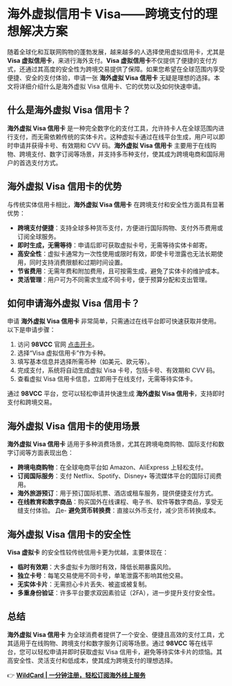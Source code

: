 # 海外虚拟信用卡 Visa——跨境支付的理想解决方案

随着全球化和互联网购物的蓬勃发展，越来越多的人选择使用虚拟信用卡，尤其是 **Visa 虚拟信用卡**，来进行海外支付。**Visa 虚拟信用卡**不仅提供了便捷的支付方式，还通过其高度的安全性为跨境交易提供了保障。如果您希望在全球范围内享受便捷、安全的支付体验，申请一张 **海外虚拟 Visa 信用卡** 无疑是理想的选择。本文将详细介绍什么是海外虚拟 Visa 信用卡、它的优势以及如何快速申请。

## 什么是海外虚拟 Visa 信用卡？

**海外虚拟 Visa 信用卡** 是一种完全数字化的支付工具，允许持卡人在全球范围内进行支付，而无需依赖传统的实体卡片。这种虚拟卡通过在线平台生成，用户可以即时申请并获得卡号、有效期和 CVV 码。**海外虚拟 Visa 信用卡** 主要用于在线购物、跨境支付、数字订阅等场景，并支持多币种支付，使其成为跨境电商和国际用户的首选支付方式。

## 海外虚拟 Visa 信用卡的优势

与传统实体信用卡相比，**海外虚拟 Visa 信用卡** 在跨境支付和安全性方面具有显著优势：

- **跨境支付便捷**：支持全球多种货币支付，方便进行国际购物、支付外币费用或订阅全球服务。
- **即时生成，无需等待**：申请后即可获取虚拟卡号，无需等待实体卡邮寄。
- **高安全性**：虚拟卡通常为一次性使用或限时有效，即使卡号泄露也无法长期使用，同时支持消费限额和过期时间设置。
- **节省费用**：无需年费和附加费用，且可按需生成，避免了实体卡的维护成本。
- **灵活管理**：用户可为不同需求生成不同卡号，便于预算分配和支出管理。

## 如何申请海外虚拟 Visa 信用卡？

申请 **海外虚拟 Visa 信用卡** 非常简单，只需通过在线平台即可快速获取并使用。以下是申请步骤：

1. 访问 **98VCC** 官网 [点击开卡](https://bbtdd.com/WildCard)。
2. 选择“Visa 虚拟信用卡”作为卡种。
3. 填写基本信息并选择所需币种（如美元、欧元等）。
4. 完成支付，系统将自动生成虚拟 Visa 卡号，包括卡号、有效期和 CVV 码。
5. 查看虚拟 Visa 信用卡信息，立即用于在线支付，无需等待实体卡。

通过 **98VCC** 平台，您可以轻松申请并快速生成 **海外虚拟 Visa 信用卡**，支持即时支付和跨境交易。

## 海外虚拟 Visa 信用卡的使用场景

**海外虚拟 Visa 信用卡** 适用于多种消费场景，尤其在跨境电商购物、国际支付和数字订阅等方面表现出色：

- **跨境电商购物**：在全球电商平台如 Amazon、AliExpress 上轻松支付。
- **订阅国际服务**：支付 Netflix、Spotify、Disney+ 等流媒体平台的国际订阅费用。
- **海外旅游预订**：用于预订国际机票、酒店或租车服务，提供便捷支付方式。
- **在线教育和数字商品**：购买国外在线课程、电子书、软件等数字商品，享受无缝支付体验。
Де- **避免货币转换费**：直接以外币支付，减少货币转换成本。

## 海外虚拟 Visa 信用卡的安全性

**Visa 虚拟卡** 的安全性较传统信用卡更为优越，主要体现在：

- **临时有效期**：大多虚拟卡为限时有效，降低长期暴露风险。
- **独立卡号**：每笔交易使用不同卡号，单笔泄露不影响其他交易。
- **无实体卡片**：无需担心卡片丢失、被盗或被复制。
- **多重身份验证**：许多平台要求双因素验证（2FA），进一步提升支付安全性。

## 总结

**海外虚拟 Visa 信用卡** 为全球消费者提供了一个安全、便捷且高效的支付工具，尤其适用于在线购物、跨境支付和数字服务订阅等场景。通过 **98VCC** 等在线平台，您可以轻松申请并即时获取虚拟 Visa 信用卡，避免等待实体卡片的烦恼。其高安全性、灵活支付和低成本，使其成为跨境支付的理想选择。

👉 **[WildCard | 一分钟注册，轻松订阅海外线上服务](https://bbtdd.com/WildCard)**